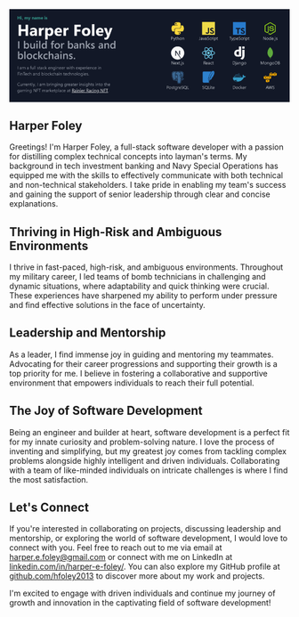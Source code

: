<div class="banner" style="display: flex; flex-direction: column; position: relative;">
  <img src="./img/banner_img.png" alt="banner" id="banner" width="100%">
</div>

## Harper Foley

Greetings! I'm Harper Foley, a full-stack software developer with a passion for distilling complex technical concepts into layman's terms. My background in tech investment banking and Navy Special Operations has equipped me with the skills to effectively communicate with both technical and non-technical stakeholders. I take pride in enabling my team's success and gaining the support of senior leadership through clear and concise explanations.

## Thriving in High-Risk and Ambiguous Environments

I thrive in fast-paced, high-risk, and ambiguous environments. Throughout my military career, I led teams of bomb technicians in challenging and dynamic situations, where adaptability and quick thinking were crucial. These experiences have sharpened my ability to perform under pressure and find effective solutions in the face of uncertainty.

## Leadership and Mentorship

As a leader, I find immense joy in guiding and mentoring my teammates. Advocating for their career progressions and supporting their growth is a top priority for me. I believe in fostering a collaborative and supportive environment that empowers individuals to reach their full potential.

## The Joy of Software Development

Being an engineer and builder at heart, software development is a perfect fit for my innate curiosity and problem-solving nature. I love the process of inventing and simplifying, but my greatest joy comes from tackling complex problems alongside highly intelligent and driven individuals. Collaborating with a team of like-minded individuals on intricate challenges is where I find the most satisfaction.

## Let's Connect

If you're interested in collaborating on projects, discussing leadership and mentorship, or exploring the world of software development, I would love to connect with you. Feel free to reach out to me via email at harper.e.foley@gmail.com or connect with me on LinkedIn at [linkedin.com/in/harper-e-foley/](https://www.linkedin.com/in/harper-e-foley/). You can also explore my GitHub profile at [github.com/hfoley2013](https://github.com/hfoley2013) to discover more about my work and projects.

I'm excited to engage with driven individuals and continue my journey of growth and innovation in the captivating field of software development!
